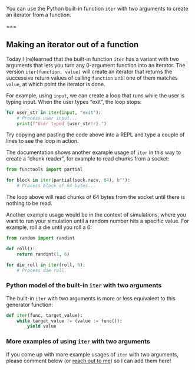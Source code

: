 You can use the Python built-in function `iter` with two arguments to create an iterator from a function.

===


## Making an iterator out of a function

Today I (re)learned that the built-in function `iter` has a variant with two arguments that lets you turn any 0-argument function into an iterator.
The version `iter(function, value)` will create an iterator that returns the successive return values of calling `function` until one of them matches `value`, at which point the iterator is done.

For example, using `input`, we can create a loop that runs while the user is typing input.
When the user types “exit”, the loop stops:

```py
for user_str in iter(input, "exit"):
    # Process user input...
    print(f"User typed {user_str!r}.")
```

Try copying and pasting the code above into a REPL and type a couple of lines to see the loop in action.

The documentation shows another example usage of `iter` in this way to create a “chunk reader”, for example to read chunks from a socket:

```py
from functools import partial

for block in iter(partial(sock.recv, 64), b""):
    # Process block of 64 bytes...
```

The loop above will read chunks of 64 bytes from the socket until there is nothing to be read.

Another example usage would be in the context of simulations, where you want to run your simulation until a random number hits a specific value.
For example, roll a die until you roll a 6:

```py
from random import randint

def roll():
    return randint(1, 6)

for die_roll in iter(roll, 6):
    # Process die roll.
```


### Python model of the built-in `iter` with two arguments

The built-in `iter` with two arguments is more or less equivalent to this generator function:

```py
def iter(func, target_value):
    while target_value != (value := func()):
        yield value
```


### More examples of using `iter` with two arguments

If you come up with more example usages of `iter` with two arguments, please comment below (or [reach out to me](/contact)) so I can add them here!
